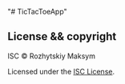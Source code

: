 "# TicTacToeApp" 

## License && copyright

ISC © Rozhytskiy Maksym

Licensed under the [ISC License](LICENSE).
